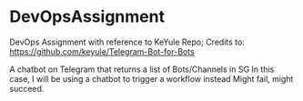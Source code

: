 # DevOpsAssignment
DevOps Assignment with reference to KeYule Repo; 
Credits to: https://github.com/keyule/Telegram-Bot-for-Bots

A chatbot on Telegram that returns a list of Bots/Channels in SG
In this case, I will be using a chatbot to trigger a workflow instead
Might fail, might succeed.

